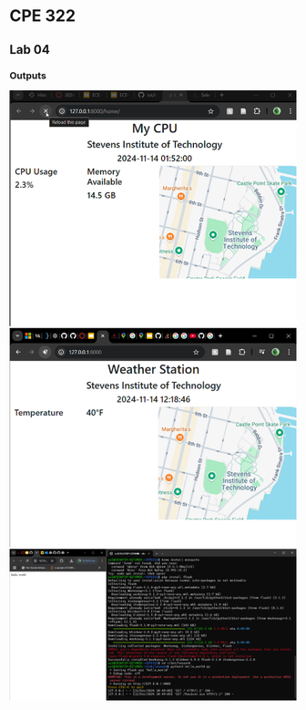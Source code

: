 # CPE 322 

## Lab 04

### Outputs
![First](pictures/first.png)
![Last](pictures/last.png)
![Second](pictures/second.png)